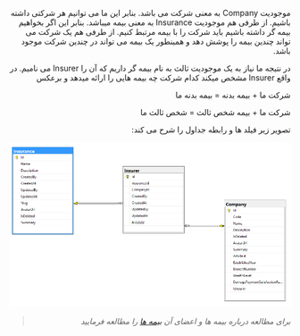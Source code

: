 <div align="right" dir="rtl">

موجودیت Company به معنی شرکت می باشد. بنابر این ما می توانیم هر شرکتی داشته باشیم. از طرفی هم موجودیت Insurance به معنی بیمه میباشد. بنابر این اگر بخواهیم بیمه گر داشته باشیم باید شرکت را با بیمه مرتبط کنیم. از طرفی هم یک شرکت می تواند چندین بیمه را پوشش دهد و همینطور یک بیمه می تواند در چندین شرکت موجود باشد.

در نتیجه ما نیاز به یک موجودیت ثالث به نام بیمه گر داریم که آن را Insurer می نامیم. در واقع Insurer مشخص میکند کدام شرکت چه بیمه هایی را ارائه میدهد و برعکس

شرکت ما + بیمه بدنه = بیمه بدنه ما

شرکت ما + بیمه شخص ثالث = شخص ثالث ما

تصویر زیر فیلد ها و رابطه جداول را شرح می کند:

![](Insurer.PNG)


>*برای مطالعه درباره بیمه ها و اعضای آن [بیمه ها](./Insurance.md) را مطالعه فرمایید*

</div>